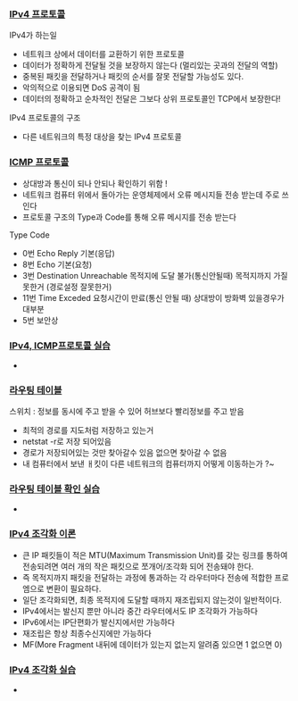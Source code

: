 ### [IPv4 프로토콜](https://youtu.be/_i8O_o2ozlE?list=PL0d8NnikouEWcF1jJueLdjRIC4HsUlULi)

IPv4가 하는일

- 네트워크 상에서 데이터를 교환하기 위한 프로토콜
- 데이터가 정확하게 전달될 것을 보장하지 않는다 (멀리있는 곳과의 전달의 역할)
- 중복된 패킷을 전달하거나 패킷의 순서를 잘못 전달할 가능성도 있다.
- 악의적으로 이용되면 DoS 공격이 됨
- 데이터의 정확하고 순차적인 전달은 그보다 상위 프로토콜인 TCP에서 보장한다!

IPv4 프로토콜의 구조

* 다른 네트워크의 특정 대상을 찾는 IPv4 프로토콜

### [ICMP 프로토콜](https://youtu.be/JaBCIUsFE74?list=PL0d8NnikouEWcF1jJueLdjRIC4HsUlULi)

- 상대방과 통신이 되나 안되나 확인하기 위함 !
- 네트워크 컴퓨터 위에서 돌아가는 운영체제에서 오류 메시지들 전송 받는데 주로 쓰인다
- 프로토콜 구조의 Type과 Code를 통해 오류 메시지를 전송 받는다

Type Code

* 0번 Echo Reply 기본(응답)
* 8번 Echo 기본(요청)
* 3번 Destination Unreachable 목적지에 도달 불가(통신안될때) 목적지까지 가질 못한거 (경로설정 잘못한거)
* 11번 Time Exceded 요청시간이 만료(통신 안될 때) 상대방이 방화벽 있을경우가 대부분
* 5번 보안상

### [IPv4, ICMP프로토콜 실습](https://youtu.be/8ZwTvTuZlVw?list=PL0d8NnikouEWcF1jJueLdjRIC4HsUlULi)

- 

### [라우팅 테이블](https://youtu.be/CjnKNIyREHA?list=PL0d8NnikouEWcF1jJueLdjRIC4HsUlULi)

스위치 : 정보를 동시에 주고 받을 수 있어 허브보다 빨리정보를 주고 받음

- 최적의 경로를 지도처럼 저장하고 있는거 
- netstat -r로 저장 되어있음
- 경로가 저장되어있는 것만 찾아갈수 있음 없으면 찾아갈 수 없음
- 내 컴퓨터에서 보낸 ㅐ킷이 다른 네트워크의 컴퓨터까지 어떻게 이동하는가 ?~



### [라우팅 테이블 확인 실습](https://youtu.be/tVntagSJctc?list=PL0d8NnikouEWcF1jJueLdjRIC4HsUlULi)

- 

### [IPv4 조각화 이론](https://youtu.be/_AONcID7Sc8?list=PL0d8NnikouEWcF1jJueLdjRIC4HsUlULi)

- 큰 IP 패킷들이 적은 MTU(Maximum Transmission Unit)를 갖는 링크를 통하여 전송되려면 여러 개의 작은 패킷으로 쪼개어/조각화 되어 전송돼야 한다.
- 즉 목적지까지 패킷을 전달하는 과정에 통과하는 각 라우터마다 전송에 적합한 프로엠으로 변환이 필요하다.
- 일단 조각화되면, 최종 목적지에 도달할 때까지 재조립되지 않는것이 일반적이다.
- IPv4에서는 발신지 뿐만 아니라 중간 라우터에서도 IP 조각화가 가능하다
- IPv6에서는 IP단편화가 발신지에서만 가능하다
- 재조립은 항상 최종수신지에만 가능하다
- MF(More Fragment 내뒤에 데이터가 있는지 없는지 알려줌 있으면 1 없으면 0)

### [IPv4 조각화 실습](https://youtu.be/QKEL9aBgHtg?list=PL0d8NnikouEWcF1jJueLdjRIC4HsUlULi)

-